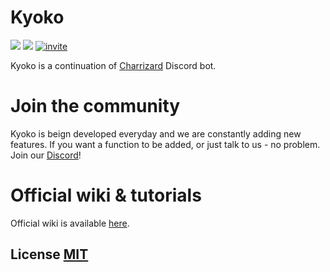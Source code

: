 # Kyoko
<img src="https://img.shields.io/npm/l/express.svg"> <img src="https://img.shields.io/badge/jda-3-blue.svg"> [![invite](https://discordapp.com/api/guilds/375752406727786498/widget.png?style=shield)](https://discord.gg/ZvDRQf7)

Kyoko is a continuation of [Charrizard](https://github.com/CharrizardBot/Charrizard) Discord bot.

# Join the community
Kyoko is beign developed everyday and we are constantly adding new features. If you want a function to be added, or just talk to us - no problem. Join our [Discord](https://discord.gg/jBCzCx8)!

# Official wiki & tutorials
Official wiki is available [here](https://github.com/gabixdev/Kyoko/wiki).

## License [MIT](https://github.com/gabixdev/Kyoko/blob/master/LICENSE)
